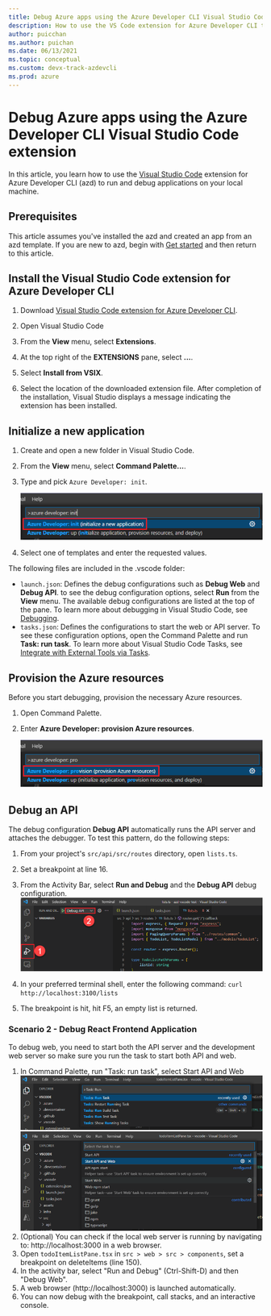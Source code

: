 ```yaml
---
title: Debug Azure apps using the Azure Developer CLI Visual Studio Code extension
description: How to use the VS Code extension for Azure Developer CLI to run and debug locally.
author: puicchan
ms.author: puichan
ms.date: 06/13/2021
ms.topic: conceptual
ms.custom: devx-track-azdevcli
ms.prod: azure
---
```

# Debug Azure apps using the Azure Developer CLI Visual Studio Code extension

In this article, you learn how to use the [Visual Studio Code](https://code.visualstudio.com/docs) extension for Azure Developer CLI (azd) to run and debug applications on your local machine.

## Prerequisites

This article assumes you've installed the azd  and created an app from an azd template. If you are new to azd, begin with [Get started](get-started.md) and then return to this article.

## Install the Visual Studio Code extension for Azure Developer CLI

1. Download [Visual Studio Code extension for Azure Developer CLI](https://azuresdkreleasepreview.blob.core.windows.net/azd/vscode/latest/azure-dev-latest.vsix).

1. Open Visual Studio Code

1. From the **View** menu, select **Extensions**.

1. At the top right of the **EXTENSIONS** pane, select **...**.

1. Select **Install from VSIX**.

1. Select the location of the downloaded extension file. After completion of the installation, Visual Studio displays a message indicating the extension has been installed.

## Initialize a new application

1. Create and open a new folder in Visual Studio Code.

1. From the **View** menu, select **Command Palette...**.

1. Type and pick `Azure Developer: init`.

    !["Visual Studio Code azd extension option to initialize a new app"](media/how-to-use-vscode-extension-to-debug-locally/cmd-init.png)

1. Select one of templates and enter the requested values.

The following files are included in the .vscode folder:

- `launch.json`: Defines the debug configurations such as **Debug Web** and **Debug API**. to see the debug configuration options, select **Run** from the **View** menu. The available debug configurations are listed at the top of the pane. To learn more about debugging in Visual Studio Code, see [Debugging](https://code.visualstudio.com/docs/editor/debugging).
- `tasks.json`: Defines the configurations to start the web or API server. To see these configuration options, open the Command Palette and run **Task: run task**. To learn more about Visual Studio Code Tasks, see [Integrate with External Tools via Tasks](https://code.visualstudio.com/docs/editor/tasks).

## Provision the Azure resources

Before you start debugging, provision the necessary Azure resources.

1. Open Command Palette.

1. Enter **Azure Developer: provision Azure resources**.

    !["Visual Studio Code azd extension option to provision the Azure resources for a new application"](media/how-to-use-vscode-extension-to-debug-locally/cmd-provision.png)

## Debug an API

The debug configuration **Debug API** automatically runs the API server and attaches the debugger. To test this pattern, do the following steps:

1. From your project's `src/api/src/routes` directory, open `lists.ts`.

1. Set a breakpoint at line 16.

1. From the Activity Bar, select **Run and Debug** and the **Debug API** debug configuration.
    !["Setting the debug configuration to Debug API"](media/how-to-use-vscode-extension-to-debug-locally/debug-api.png)

1. In your preferred terminal shell, enter the following command: `curl http://localhost:3100/lists`

1. The breakpoint is hit, hit F5, an empty list is returned.

### Scenario 2 - Debug React Frontend Application

To debug web, you need to start both the API server and the development web server so make sure you run the task to start both API and web.

1. In Command Palette, run "Task: run task", select Start API and Web
!["Run Task"](media/how-to-use-vscode-extension-to-debug-locally/run-task.png)
!["Start API and Web"](media/how-to-use-vscode-extension-to-debug-locally/run-task-api.png)
1. (Optional) You can check if the local web server is running by navigating to: http://localhost:3000 in a web browser.
1. Open `todoItemListPane.tsx` in `src > web > src > components`, set a breakpoint on deleteItems (line 150).
1. In the activity bar, select "Run and Debug" (Ctrl-Shift-D) and then "Debug Web". 
1. A web browser (http://localhost:3000) is launched automatically. 
1. You can now debug with the breakpoint, call stacks, and an interactive console.